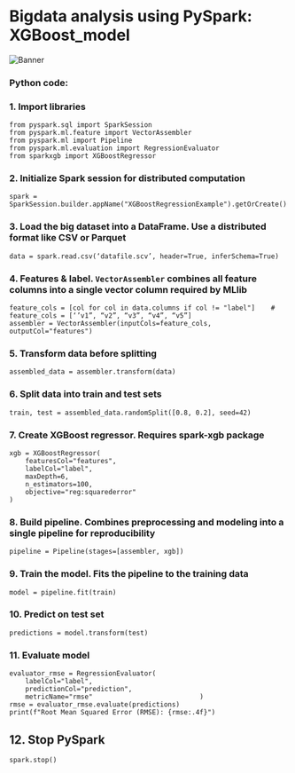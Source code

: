 # Bigdata analysis using PySpark: XGBoost_model

![Banner](docs/assets/images/movie_banner.png)

### Python code:

### 1. Import libraries
```
from pyspark.sql import SparkSession
from pyspark.ml.feature import VectorAssembler
from pyspark.ml import Pipeline
from pyspark.ml.evaluation import RegressionEvaluator
from sparkxgb import XGBoostRegressor
```
### 2. Initialize Spark session for distributed computation
```
spark = SparkSession.builder.appName("XGBoostRegressionExample").getOrCreate()
```
### 3. Load the big dataset into a DataFrame. Use a distributed format like CSV or Parquet
```
data = spark.read.csv(‘datafile.scv’, header=True, inferSchema=True)
```
### 4. Features & label. `VectorAssembler` combines all feature columns into a single vector column required by MLlib
```
feature_cols = [col for col in data.columns if col != "label"]    # feature_cols = [‘’v1”, “v2”, “v3”, “v4”, “v5”]
assembler = VectorAssembler(inputCols=feature_cols, outputCol="features")
```
### 5. Transform data before splitting
```
assembled_data = assembler.transform(data)
```
### 6. Split data into train and test sets
```
train, test = assembled_data.randomSplit([0.8, 0.2], seed=42)
```
### 7. Create XGBoost regressor. Requires spark-xgb package
```
xgb = XGBoostRegressor(
    featuresCol="features",
    labelCol="label",
    maxDepth=6,
    n_estimators=100,
    objective="reg:squarederror"
)
```
### 8. Build pipeline. Combines preprocessing and modeling into a single pipeline for reproducibility
```
pipeline = Pipeline(stages=[assembler, xgb])
```
### 9. Train the model. Fits the pipeline to the training data
```
model = pipeline.fit(train)
```
### 10. Predict on test set
```
predictions = model.transform(test)
```
### 11. Evaluate model
```
evaluator_rmse = RegressionEvaluator(
    labelCol="label",
    predictionCol="prediction",
    metricName="rmse"                           )
rmse = evaluator_rmse.evaluate(predictions)
print(f"Root Mean Squared Error (RMSE): {rmse:.4f}")
```
## 12. Stop PySpark
```
spark.stop()
```
